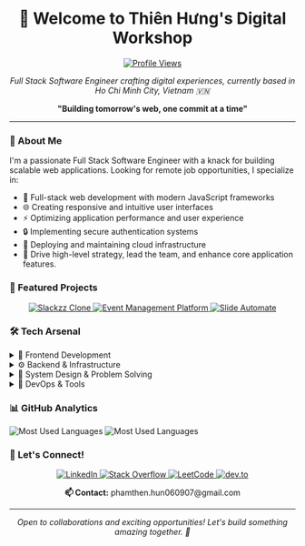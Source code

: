 <h1 align="center">👋 Welcome to Thiên Hưng's Digital Workshop</h1>

<p align="center">
  <a href="https://komarev.com/ghpvc/?username=bas3l3ss&label=Profile%20views&color=0e75b6&style=flat">
    <img src="https://komarev.com/ghpvc/?username=bas3l3ss&label=Profile%20views&color=0e75b6&style=flat" alt="Profile Views" />
  </a>
</p>

<p align="center">
  <em>Full Stack Software Engineer crafting digital experiences, currently based in Ho Chi Minh City, Vietnam 🇻🇳</em>
</p>

<p align="center">
  <strong>"Building tomorrow's web, one commit at a time"</strong>
</p>

---

### 💫 About Me

I'm a passionate Full Stack Software Engineer with a knack for building scalable web applications. Looking for remote job opportunities, I specialize in:

- 🎯 Full-stack web development with modern JavaScript frameworks
- 🌐 Creating responsive and intuitive user interfaces
- ⚡ Optimizing application performance and user experience
- 🔒 Implementing secure authentication systems
- 🚀 Deploying and maintaining cloud infrastructure
- 🧠 Drive high-level strategy, lead the team, and enhance core application features.

### 🎯 Featured Projects

<p align="center">
  <a href="https://github.com/Bas3L3ss/slackzz-clone">
    <img src="https://img.shields.io/badge/-Slackzz%20Clone-FF4785?style=for-the-badge&logo=slack&logoColor=white" alt="Slackzz Clone" />
  </a>
  <a href="https://github.com/Bas3L3ss/event-management-platform">
    <img src="https://img.shields.io/badge/-Event%20Management%20Platform-0A66C2?style=for-the-badge&logo=eventbrite&logoColor=white" alt="Event Management Platform" />
  </a>
  <a href="https://github.com/Bas3L3ss/slide-webprodigies">
    <img src="https://img.shields.io/badge/-Slide%20Automate-0F52BA?style=for-the-badge&logo=slack&logoColor=white" alt="Slide Automate" />
  </a>
</p>

### 🛠️ Tech Arsenal

<details>
<summary>📱 Frontend Development</summary>

- **Core:** JavaScript, TypeScript, React.js, Next.js, Astro
- **Styling:** Tailwind CSS, Sass, Shadcn UI, Bootstrap
- **Desktop:** Electron
- **Testing:** Jest, Cypress, Playwright, React Testing
</details>

<details>
<summary>⚙️ Backend & Infrastructure</summary>

- **Runtime:** Node.js, Python, C#, .NET
- **APIs:** REST, GraphQL, Express.js, Django
- **Databases:** PostgreSQL, MongoDB, Redis, Supabase, ConvexDB, NeonDB
- **Cloud:** AWS, GCP, Vercel, Netlify
- **Servers & Proxies:** Nginx, Apache
- **Auth:** JWT, OAuth 2.0, ClerkAuth, Magic Links
</details>

<details>
<summary>📐 System Design & Problem Solving</summary>

- **System Design:** High-level architecture, scalability, microservices, event-driven design
- **Algorithms & Data Structures:** Graphs, Dynamic Programming, Trees, Trie, Bit Manipulation, and more...
- **Performance Optimization:** Caching strategies, database indexing, load balancing
</details>

<details>
<summary>🔧 DevOps & Tools</summary>

- **Containerization:** Docker, Kubernetes
- **CI/CD:** GitHub Actions, GitLab CI
- **Infrastructure:** Terraform, YAML
- **Version Control:** Git, GitHub, Jenkins
</details>

### 📊 GitHub Analytics

<p align="center flex gap-3">
  <img src="https://github-readme-stats.vercel.app/api/top-langs?username=bas3l3ss&show_icons=true&locale=en&layout=compact&theme=radical" alt="Most Used Languages" />
  <img src="https://github-readme-stats.vercel.app/api?username=Bas3L3ss&theme=dark&hide_border=false&include_all_commits=false&count_private=false" alt="Most Used Languages" />
</p>

### 🤝 Let's Connect!

<p align="center">
  <a href="https://www.linkedin.com/in/thien-hung-pham-4272372b6/" target="_blank">
    <img src="https://img.shields.io/badge/-LinkedIn-0077B5?style=for-the-badge&logo=linkedin&logoColor=white" alt="LinkedIn" />
  </a>
  <a href="https://stackoverflow.com/users/29281578/thien-hung-pham" target="_blank">
    <img src="https://img.shields.io/badge/-Stack%20Overflow-FE7A16?style=for-the-badge&logo=stack-overflow&logoColor=white" alt="Stack Overflow" />
  </a>
  <a href="https://leetcode.com/u/BaseLess_0609/" target="_blank">
    <img src="https://img.shields.io/badge/-LeetCode-FFA116?style=for-the-badge&logo=leetcode&logoColor=black" alt="LeetCode" />
  </a>
  <a href="https://dev.to/bas3l3ss" target="_blank">
    <img src="https://img.shields.io/badge/-DEV.to-0A0A0A?style=for-the-badge&logo=dev.to&logoColor=white" alt="dev.to" />
  </a>
</p>

<p align="center">
  <strong>📫 Contact:</strong> phamthen.hun060907@gmail.com
</p>

---

<p align="center">
  <em>Open to collaborations and exciting opportunities! Let's build something amazing together. 🚀</em>
</p>
